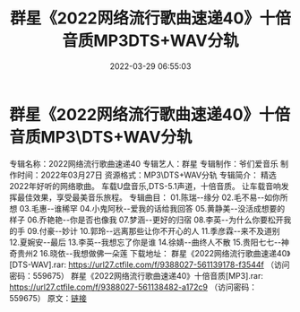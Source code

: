 ﻿---
title: 群星《2022网络流行歌曲速递40》十倍音质MP3DTS+WAV分轨
date: 2022-03-29 06:55:03
categories: 新碟专辑、稀有等精品
tags: 国语流行
---
# 群星《2022网络流行歌曲速递40》十倍音质MP3\DTS+WAV分轨

专辑名称：2022网络流行歌曲速递40
专辑艺人：群星
专辑制作：爷们爱音乐
制作时间：2022年03月27日
资源格式：MP3\DTS+WAV分轨
专辑简介：
精选2022年好听的网络歌曲。
车载U盘音乐,DTS-5.1声道，十倍音质。
让车载音响发挥最佳效果，享受最美音乐旅程。
专辑曲目：
01.陈瑞--缘分
02.毛不易--如你所想
03.毛惠--谁稀罕
04.小鬼阿秋--爱我的话给我回答
05.黄静美--没活成想要的样子
06.乔艳艳--你是否也像我
07.梦涵--更好的归宿
08.李英--为什么你要松开我的手
09.付豪--妙计
10.郭玲--远离那些让你不开心的人
11.季彦霖--来不及道别
12.夏婉安--最后
13.李英--我想忘了你是谁
14.徐婧--曲终人不散
15.贵阳七七--神奇贵州2
16.晓依--我想做佛一朵莲
下载地址：
群星《2022网络流行歌曲速递40》[DTS-WAV].rar: https://url27.ctfile.com/f/9388027-561139178-f3544f
（访问密码：559675）
群星《2022网络流行歌曲速递40》十倍音质[MP3].rar: https://url27.ctfile.com/f/9388027-561138482-a172c9
（访问密码：559675）
原文：[链接](https://blog.sina.com.cn/s/blog_1647c7e7601030wfw.html)
